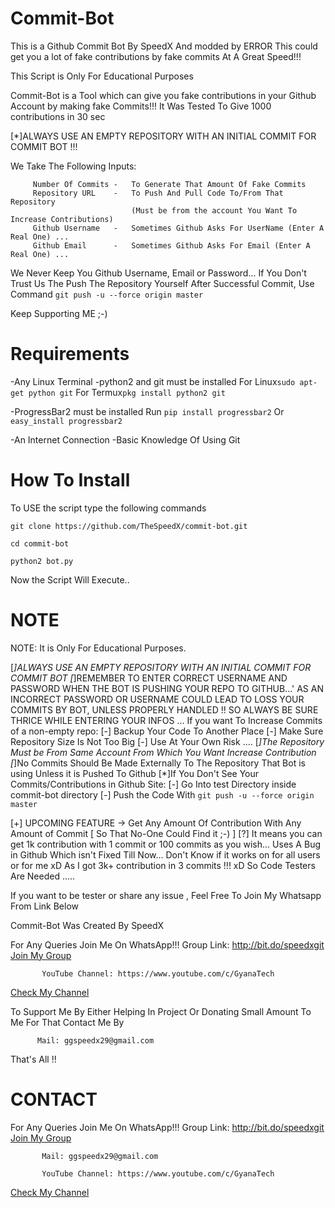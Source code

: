# Commit-Bot

This is a Github Commit Bot By SpeedX And modded by ERROR
This could get you a lot of fake contributions by fake commits At A Great Speed!!!

This Script is Only For Educational Purposes 

Commit-Bot is a Tool which can give you fake contributions in your Github Account by making fake Commits!!! 
It Was Tested To Give 1000 contributions in 30 sec

[*]ALWAYS USE AN EMPTY REPOSITORY WITH AN INITIAL COMMIT FOR COMMIT BOT !!!

We Take The Following Inputs:

         Number Of Commits -   To Generate That Amount Of Fake Commits
         Repository URL    -   To Push And Pull Code To/From That Repository
                               (Must be from the account You Want To Increase Contributions)
         Github Username   -   Sometimes Github Asks For UserName (Enter A Real One) ...
         Github Email      -   Sometimes Github Asks For Email (Enter A Real One) ...

We Never Keep You Github Username, Email or Password...
If You Don't Trust Us The  Push The Repository Yourself After Successful Commit, Use Command
```git push -u --force origin master```

Keep Supporting ME ;-)

# Requirements

-Any Linux Terminal
-python2 and git must be installed
	For Linux```sudo apt-get python git```
	For Termux```pkg install python2 git```

-ProgressBar2 must be installed
Run ```pip install progressbar2```
Or  ```easy_install progressbar2```

-An Internet Connection
-Basic Knowledge Of Using Git

# How To Install

To USE the script type the following commands

```git clone https://github.com/TheSpeedX/commit-bot.git```

```cd commit-bot```

```python2 bot.py```

Now the Script Will Execute..

# NOTE
 NOTE: It is Only For Educational Purposes.

[*]ALWAYS USE AN EMPTY REPOSITORY WITH AN INITIAL COMMIT FOR COMMIT BOT
[*]REMEMBER TO ENTER CORRECT USERNAME AND PASSWORD WHEN THE BOT IS PUSHING YOUR REPO TO GITHUB...'
   AS AN INCORRECT PASSWORD OR USERNAME COULD LEAD TO LOSS YOUR COMMITS BY BOT, UNLESS PROPERLY HANDLED !!
   SO ALWAYS BE SURE THRICE WHILE ENTERING YOUR INFOS ...
   If you want To Increase Commits of a non-empty repo:
   [-] Backup Your Code To Another Place
   [-] Make Sure Repository Size Is Not Too Big
   [-] Use At Your Own Risk .... 
[*]The Repository Must be From Same Account From Which You Want Increase Contribution
[*]No Commits Should Be Made Externally To The Repository That Bot is using Unless it is Pushed To Github
[*]If You Don't See Your Commits/Contributions in Github Site:
   [-] Go Into test Directory inside commit-bot directory
   [-] Push the Code With ```git push -u --force origin master```

[+] UPCOMING FEATURE
    ->  Get Any Amount Of Contribution With Any Amount of Commit [ So That No-One Could Find it ;-) ]
    [?] It means you can get 1k contribution with 1 commit or 100 commits as you wish...
       Uses A Bug in Github Which isn't Fixed Till Now...
       Don't Know if it works on for all users or for me xD
       As I got 3k+ contribution in 3 commits !!! xD
       So Code Testers Are Needed .....

If you want to be tester or share any issue ,
Feel Free To Join My Whatsapp From Link Below


 Commit-Bot Was Created By SpeedX
 
 For Any Queries Join Me On WhatsApp!!!
    Group Link: http://bit.do/speedxgit
<a href="http://bit.do/speedxgit">Join My Group</a>

           YouTube Channel: https://www.youtube.com/c/GyanaTech
  <a href="https://www.youtube.com/c/GyanaTech">Check My Channel</a>
  
  To Support Me By Either Helping In Project Or Donating Small Amount To Me For That Contact Me By
          
          Mail: ggspeedx29@gmail.com
          
 That's All !!


# CONTACT

For Any Queries Join Me On WhatsApp!!!
    Group Link: http://bit.do/speedxgit
<a href="http://bit.do/speedxgit">Join My Group</a>

           Mail: ggspeedx29@gmail.com

           YouTube Channel: https://www.youtube.com/c/GyanaTech
  <a href="https://www.youtube.com/c/GyanaTech">Check My Channel</a>
